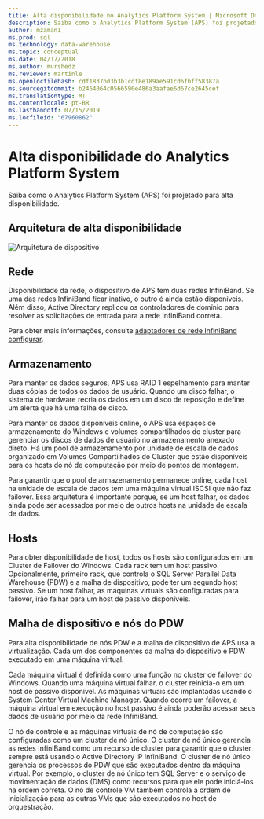 ```yaml
---
title: Alta disponibilidade no Analytics Platform System | Microsoft Docs
description: Saiba como o Analytics Platform System (APS) foi projetado para alta disponibilidade.
author: mzaman1
ms.prod: sql
ms.technology: data-warehouse
ms.topic: conceptual
ms.date: 04/17/2018
ms.author: murshedz
ms.reviewer: martinle
ms.openlocfilehash: cdf1837bd3b3b1cdf8e189ae591cd6fbff58387a
ms.sourcegitcommit: b2464064c0566590e486a3aafae6d67ce2645cef
ms.translationtype: MT
ms.contentlocale: pt-BR
ms.lasthandoff: 07/15/2019
ms.locfileid: "67960862"
---
```

# <a name="analytics-platform-system-high-availability"></a>Alta disponibilidade do Analytics Platform System
Saiba como o Analytics Platform System (APS) foi projetado para alta disponibilidade.  
  
## <a name="high-availability-architecture"></a>Arquitetura de alta disponibilidade  
![Arquitetura de dispositivo](media/appliance-architecture.png "arquitetura de dispositivo")  
  
## <a name="network"></a>Rede  
Disponibilidade da rede, o dispositivo de APS tem duas redes InfiniBand. Se uma das redes InfiniBand ficar inativo, o outro é ainda estão disponíveis. Além disso, Active Directory replicou os controladores de domínio para resolver as solicitações de entrada para a rede InfiniBand correta.  
  
Para obter mais informações, consulte [adaptadores de rede InfiniBand configurar](configure-infiniband-network-adapters.md).  
  
## <a name="storage"></a>Armazenamento  
Para manter os dados seguros, APS usa RAID 1 espelhamento para manter duas cópias de todos os dados de usuário. Quando um disco falhar, o sistema de hardware recria os dados em um disco de reposição e define um alerta que há uma falha de disco.  
  
Para manter os dados disponíveis online, o APS usa espaços de armazenamento do Windows e volumes compartilhados do cluster para gerenciar os discos de dados de usuário no armazenamento anexado direto. Há um pool de armazenamento por unidade de escala de dados organizado em Volumes Compartilhados do Cluster que estão disponíveis para os hosts do nó de computação por meio de pontos de montagem.  
  
Para garantir que o pool de armazenamento permanece online, cada host na unidade de escala de dados tem uma máquina virtual ISCSI que não faz failover. Essa arquitetura é importante porque, se um host falhar, os dados ainda pode ser acessados por meio de outros hosts na unidade de escala de dados.  
  
## <a name="hosts"></a>Hosts  
Para obter disponibilidade de host, todos os hosts são configurados em um Cluster de Failover do Windows. Cada rack tem um host passivo. Opcionalmente, primeiro rack, que controla o SQL Server Parallel Data Warehouse (PDW) e a malha de dispositivo, pode ter um segundo host passivo. Se um host falhar, as máquinas virtuais são configuradas para failover, irão falhar para um host de passivo disponíveis.  
  
## <a name="pdw-nodes-and-appliance-fabric"></a>Malha de dispositivo e nós do PDW  
Para alta disponibilidade de nós PDW e a malha de dispositivo de APS usa a virtualização. Cada um dos componentes da malha do dispositivo e PDW executado em uma máquina virtual.  
  
Cada máquina virtual é definida como uma função no cluster de failover do Windows. Quando uma máquina virtual falhar, o cluster reinicia-o em um host de passivo disponível. As máquinas virtuais são implantadas usando o System Center Virtual Machine Manager. Quando ocorre um failover, a máquina virtual em execução no host passivo é ainda poderão acessar seus dados de usuário por meio da rede InfiniBand.  
  
O nó de controle e as máquinas virtuais de nó de computação são configuradas como um cluster de nó único. O cluster de nó único gerencia as redes InfiniBand como um recurso de cluster para garantir que o cluster sempre está usando o Active Directory IP InfiniBand. O cluster de nó único gerencia os processos do PDW que são executados dentro da máquina virtual. Por exemplo, o cluster de nó único tem SQL Server e o serviço de movimentação de dados (DMS) como recursos para que ele pode iniciá-los na ordem correta. O nó de controle VM também controla a ordem de inicialização para as outras VMs que são executados no host de orquestração.  
  
